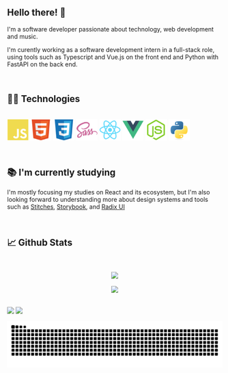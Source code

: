 ## Hello there! 👋
I'm a software developer passionate about technology, web development and music.
<p> I'm curently working as a software development intern in a full-stack role, using tools such as Typescript and Vue.js on the front end and Python with FastAPI on the back end. </p>

&nbsp;
&nbsp;
&nbsp;
## 👨‍💻 Technologies
  
<div style="display: inline_block"><br>
  <img align="center" alt="JS" height="50" width="50" src="https://raw.githubusercontent.com/devicons/devicon/master/icons/javascript/javascript-plain.svg">
  <img align="center" alt="HTML" height="50" width="50" src="https://raw.githubusercontent.com/devicons/devicon/master/icons/html5/html5-original.svg">
  <img align="center" alt="CSS" height="50" width="50" src="https://raw.githubusercontent.com/devicons/devicon/master/icons/css3/css3-original.svg">
   <img align="center" alt="Sass" height="50" width="50" src="https://github.com/devicons/devicon/blob/master/icons/sass/sass-original.svg">
  <img align="center" alt="React" height="50" width="50" src="https://github.com/devicons/devicon/blob/master/icons/react/react-original.svg">
  <img align="center" alt="Vue.js" height="50" width="50" src="https://github.com/devicons/devicon/blob/master/icons/vuejs/vuejs-original.svg">
  <img align="center" alt="Node" height="50" width="50" src="https://raw.githubusercontent.com/devicons/devicon/master/icons/nodejs/nodejs-plain.svg">
  <img align="center" alt="Python" height="50" width="50" src="https://raw.githubusercontent.com/devicons/devicon/master/icons/python/python-original.svg">
</div>

&nbsp;
&nbsp;
&nbsp;
## 📚 I'm currently studying
I'm mostly focusing my studies on React and its ecosystem, but I'm also looking forward to understanding more about design systems and tools such as [Stitches](https://stitches.dev/), [Storybook](https://storybook.js.org/), and [Radix UI](https://www.radix-ui.com/)

&nbsp;
&nbsp;
&nbsp;
## 📈 Github Stats
&nbsp;
&nbsp;
<a href="https://github.com/henriquebcustodio">
<p align="center">
  <img src="https://github-readme-stats.vercel.app/api?username=henriquebcustodio&show_icons=true&theme=tokyonight&include_all_commits=true&count_private=true"/>
</p>
<p align="center">
  <img src="https://github-readme-stats.vercel.app/api/top-langs/?username=henriquebcustodio&layout=compact&langs_count=7&theme=tokyonight"/>
</p>


  
## 
 
<div>
 <a href="mailto:henriquebcustodio@gmail.com"><img src="https://img.shields.io/badge/-Gmail-%23333?style=for-the-badge&logo=gmail&logoColor=white" target="_blank"></a>
 <a href="https://www.linkedin.com/in/henriquebonfa/" target="_blank"><img src="https://img.shields.io/badge/-LinkedIn-%230077B5?style=for-the-badge&logo=linkedin&logoColor=white" target="_blank"></a> 
</div>
  
![Snake animation](https://github.com/henriquebcustodio/henriquebcustodio/blob/output/github-contribution-grid-snake.svg)
